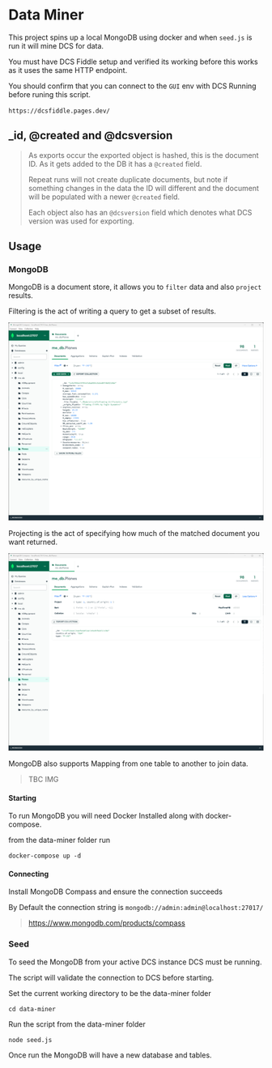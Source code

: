 # Data Miner

This project spins up a local MongoDB using docker and when `seed.js` is run it will mine DCS for data.

You must have DCS Fiddle setup and verified its working before this works as it uses the same HTTP endpoint.

You should confirm that you can connect to the `GUI` env with DCS Running before runing this script.

`https://dcsfiddle.pages.dev/`

## _id, @created and @dcsversion

> As exports occur the exported object is hashed, this is the document ID.
> As it gets added to the DB it has a `@created` field.
> 
> Repeat runs will not create duplicate documents, but note if something changes in the data the ID will different 
> and the document will be populated with a newer `@created` field.
> 
> Each object also has an `@dcsversion` field which denotes what DCS version was used for exporting.

## Usage

### MongoDB

MongoDB is a document store, it allows you to `filter` data and also `project` results.

Filtering is the act of writing a query to get a subset of results.

![img.png](img.png)

Projecting is the act of specifying how much of the matched document you want returned.

![img_1.png](img_1.png)

MongoDB also supports Mapping from one table to another to join data.

> TBC IMG


#### Starting

To run MongoDB you will need Docker Installed along with docker-compose.

from the data-miner folder run 

```shell
docker-compose up -d
```

#### Connecting

Install MongoDB Compass and ensure the connection succeeds

By Default the connection string is `mongodb://admin:admin@localhost:27017/`

> https://www.mongodb.com/products/compass

### Seed

To seed the MongoDB from your active DCS instance DCS must be running.

The script will validate the connection to DCS before starting.

Set the current working directory to be the data-miner folder

```shell
cd data-miner 
```

Run the script from the data-miner folder

```shell
node seed.js 
```

Once run the MongoDB will have a new database and tables.